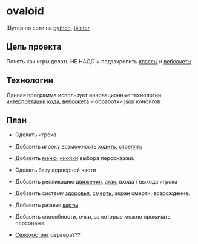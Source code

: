 # ovaloid
Шутер по сети на [python](https://ru.wikipedia.org/wiki/Python), [tkinter](https://ru.wikipedia.org/wiki/Tkinter)

## Цель проекта

Понять как игры делать НЕ НАДО + подзакрепить [классы](https://ru.wikipedia.org/wiki/%D0%9A%D0%BB%D0%B0%D1%81%D1%81_(%D0%BF%D1%80%D0%BE%D0%B3%D1%80%D0%B0%D0%BC%D0%BC%D0%B8%D1%80%D0%BE%D0%B2%D0%B0%D0%BD%D0%B8%D0%B5)) и [вебсокеты](https://ru.wikipedia.org/wiki/WebSocket)

## Технологии

Данная программа использует инновационные технологии [интерпретации кода](https://ru.wikipedia.org/wiki/%D0%98%D0%BD%D1%82%D0%B5%D1%80%D0%BF%D1%80%D0%B5%D1%82%D0%B0%D1%82%D0%BE%D1%80), [вебсокета](https://ru.wikipedia.org/wiki/WebSocket) и обработки [json](https://ru.wikipedia.org/wiki/JSON) конфигов

## План
* Сделать игрока

* Добавить игроку возможность [ходить](https://ru.wikipedia.org/wiki/%D0%A5%D0%BE%D0%B4%D1%8C%D0%B1%D0%B0), [стрелять](https://ru.wikipedia.org/w/index.php?title=%D0%A1%D1%82%D1%80%D0%B5%D0%BB%D1%8C%D0%B1%D0%B0)

* Добавить [меню](https://ru.wikipedia.org/wiki/%D0%9C%D0%B5%D0%BD%D1%8E_(%D0%B8%D0%BD%D1%82%D0%B5%D1%80%D1%84%D0%B5%D0%B9%D1%81_%D0%BF%D0%BE%D0%BB%D1%8C%D0%B7%D0%BE%D0%B2%D0%B0%D1%82%D0%B5%D0%BB%D1%8F)), [кнопки](https://ru.wikipedia.org/wiki/%D0%9A%D0%BD%D0%BE%D0%BF%D0%BA%D0%B0_(%D1%8D%D0%BB%D0%B5%D0%BC%D0%B5%D0%BD%D1%82_%D0%B8%D0%BD%D1%82%D0%B5%D1%80%D1%84%D0%B5%D0%B9%D1%81%D0%B0_%D0%BF%D1%80%D0%BE%D0%B3%D1%80%D0%B0%D0%BC%D0%BC)) выбора персонажей.

* Сделать базу серверной части

* Добавить репликацию [движения](https://ru.wikipedia.org/wiki/%D0%94%D0%B2%D0%B8%D0%B6%D0%B5%D0%BD%D0%B8%D0%B5_(%D0%B1%D0%B8%D0%BE%D0%BB%D0%BE%D0%B3%D0%B8%D1%8F)), [атак](https://ru.wikipedia.org/wiki/%D0%90%D1%82%D0%B0%D0%BA%D0%B0_(%D0%BC%D0%B0%D0%BD%D1%91%D0%B2%D1%80)), входа / выхода игрока    

* Добавить систему [здоровья](https://ru.wikipedia.org/wiki/%D0%97%D0%B4%D0%BE%D1%80%D0%BE%D0%B2%D1%8C%D0%B5), [смерть](https://ru.wikipedia.org/wiki/%D0%A1%D0%BC%D0%B5%D1%80%D1%82%D1%8C), экран смерти, возрождение.

* Добавить разные [карты](https://ru.wikipedia.org/wiki/%D0%98%D0%B3%D1%80%D0%B0%D0%BB%D1%8C%D0%BD%D1%8B%D0%B5_%D0%BA%D0%B0%D1%80%D1%82%D1%8B)

* Добавить способности, очки, за которые можно прокачать персонажа.

* [Селфхостинг](https://ru.wikipedia.org/wiki/%D0%A1%D0%B0%D0%BC%D0%BE%D1%85%D0%BE%D1%81%D1%82%D0%B8%D0%BD%D0%B3) сервера???